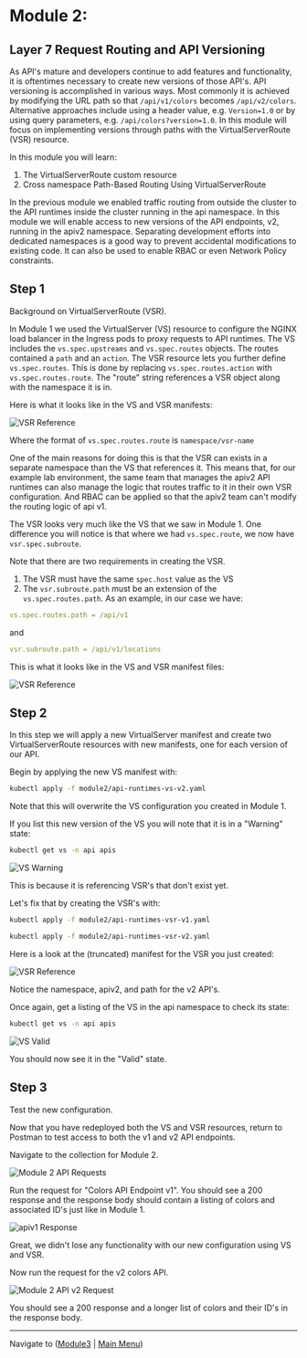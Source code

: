 # Module 2: 

## Layer 7 Request Routing and API Versioning

As API's mature and developers continue to add features and functionality, it is oftentimes necessary to create new versions of those API's.  API versioning is accomplished in various ways.  Most commonly it is achieved by modifying the URL path so that `/api/v1/colors` becomes `/api/v2/colors`.  Alternative approaches include using a header value, e.g. `Version=1.0` or by using query parameters, e.g. `/api/colors?version=1.0`.  In this module will focus on implementing versions through paths with the VirtualServerRoute (VSR) resource.  

In this module you will learn:
1. The VirtualServerRoute custom resource 
2. Cross namespace Path-Based Routing Using VirtualServerRoute

In the previous module we enabled traffic routing from outside the cluster to the API runtimes inside the cluster running in the api namespace.  In this module we will enable access to new versions of the API endpoints, v2, running in the apiv2 namespace.  Separating development efforts into dedicated namespaces is a good way to prevent accidental modifications to existing code.  It can also be used to enable RBAC or even Network Policy constraints.  

## Step 1

Background on VirtualServerRoute (VSR).  

In Module 1 we used the VirtualServer (VS) resource to configure the NGINX load balancer in the Ingress pods to proxy requests to API runtimes.  The VS includes the `vs.spec.upstreams` and `vs.spec.routes` objects.  The routes contained a `path` and an `action`.  The VSR resource lets you further define `vs.spec.routes`.  This is done by replacing `vs.spec.routes.action` with `vs.spec.routes.route`.  The "route" string references a VSR object along with the namespace it is in.  

Here is what it looks like in the VS and VSR manifests:

![VSR Reference](media/vs-to-vsr.png)

Where the format of `vs.spec.routes.route` is `namespace/vsr-name`

One of the main reasons for doing this is that the VSR can exists in a separate namespace than the VS that references it.  This means that, for our example lab environment, the same team that manages the apiv2 API runtimes can also manage the logic that routes traffic to it in their own VSR configuration.  And RBAC can be applied so that the apiv2 team can't modify the routing logic of api v1.

The VSR looks very much like the VS that we saw in Module 1.  One difference you will notice is that where we had `vs.spec.route`, we now have `vsr.spec.subroute`.  

Note that there are two requirements in creating the VSR.  

1. The VSR must have the same `spec.host` value as the VS 
2. The `vsr.subroute.path` must be an extension of the `vs.spec.routes.path`.  As an example, in our case we have:

```yaml
vs.spec.routes.path = /api/v1
```

and

```yaml
vsr.subroute.path = /api/v1/locations
```

This is what it looks like in the VS and VSR manifest files:

![VSR Reference](media/vs-2-vsr-2.png)

## Step 2

In this step we will apply a new VirtualServer manifest and create two VirtualServerRoute resources with new manifests, one for each version of our API.  

Begin by applying the new VS manifest with:

```bash
kubectl apply -f module2/api-runtimes-vs-v2.yaml
```

Note that this will overwrite the VS configuration you created in Module 1.  

If you list this new version of the VS you will note that it is in a "Warning" state:

```bash
kubectl get vs -n api apis
```

![VS Warning](media/apis-vs-warning.png)

This is because it is referencing VSR's that don't exist yet.  

Let's fix that by creating the VSR's with:

```bash
kubectl apply -f module2/api-runtimes-vsr-v1.yaml
```

```bash
kubectl apply -f module2/api-runtimes-vsr-v2.yaml
```

Here is a look at the (truncated) manifest for the VSR you just created:

![VSR Reference](media/vsr-v2.png)

Notice the namespace, apiv2, and path for the v2 API's.  

Once again, get a listing of the VS in the api namespace to check its state:

```bash
kubectl get vs -n api apis
```

![VS Valid](media/apis-vs-valid.png)

You should now see it in the "Valid" state.
## Step 3

Test the new configuration. 

Now that you have redeployed both the VS and VSR resources, return to Postman to test access to both the v1 and v2 API endpoints.

Navigate to the collection for Module 2.  

![Module 2 API Requests](media/Mod2-api-requests.png)

Run the request for "Colors API Endpoint v1".  You should see a 200 response and the response body should contain a listing of colors and associated ID's just like in Module 1.  

![apiv1 Response](media/apiv1-response.png)

Great, we didn't lose any functionality with our new configuration using VS and VSR.  

Now run the request for the v2 colors API.  

![Module 2 API v2 Request](media/colors-apiv2-request.png)

You should see a 200 response and a longer list of colors and their ID's in the response body.  

-------------

Navigate to ([Module3](../module3/readme.md) | [Main Menu](../README.md))
